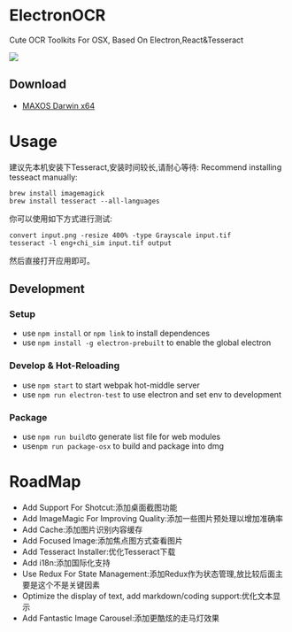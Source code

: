 # ElectronOCR
Cute OCR Toolkits For OSX, Based On Electron,React&amp;Tesseract

![](https://raw.githubusercontent.com/wxyyxc1992/ElectronOCR/master/assets/images/screenshot/screenshot-hdfs.png)


## Download

- [MAXOS Darwin x64](https://github.com/wxyyxc1992/ElectronOCR/raw/master/dist/ElectronOCR.zip)

# Usage

建议先本机安装下Tesseract,安装时间较长,请耐心等待:
Recommend installing tesseact manually:

```
brew install imagemagick
brew install tesseract --all-languages
```

你可以使用如下方式进行测试:
```
convert input.png -resize 400% -type Grayscale input.tif
tesseract -l eng+chi_sim input.tif output
```
然后直接打开应用即可。

## Development

### Setup

- use `npm install` or `npm link` to install dependences
- use `npm install -g electron-prebuilt` to enable the global electron

### Develop & Hot-Reloading

- use `npm start` to start webpak hot-middle server
- use `npm run electron-test` to use electron and set env to development

### Package

- use `npm run build`to generate list file for web modules
- use`npm run package-osx` to build and package into dmg

# RoadMap

- Add Support For Shotcut:添加桌面截图功能
- Add ImageMagic For Improving Quality:添加一些图片预处理以增加准确率
- Add Cache:添加图片识别内容缓存
- Add Focused Image:添加焦点图方式查看图片
- Add Tesseract Installer:优化Tesseract下载
- Add i18n:添加国际化支持
- Use Redux For State Management:添加Redux作为状态管理,放比较后面主要是这个不是关键因素
- Optimize the display of text, add markdown/coding support:优化文本显示
- Add Fantastic Image Carousel:添加更酷炫的走马灯效果
